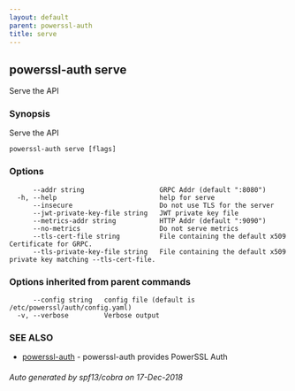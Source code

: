 ```yaml
---
layout: default
parent: powerssl-auth
title: serve
---
```

## powerssl-auth serve

Serve the API

### Synopsis

Serve the API

```
powerssl-auth serve [flags]
```

### Options

```
      --addr string                   GRPC Addr (default ":8080")
  -h, --help                          help for serve
      --insecure                      Do not use TLS for the server
      --jwt-private-key-file string   JWT private key file
      --metrics-addr string           HTTP Addr (default ":9090")
      --no-metrics                    Do not serve metrics
      --tls-cert-file string          File containing the default x509 Certificate for GRPC.
      --tls-private-key-file string   File containing the default x509 private key matching --tls-cert-file.
```

### Options inherited from parent commands

```
      --config string   config file (default is /etc/powerssl/auth/config.yaml)
  -v, --verbose         Verbose output
```

### SEE ALSO

* [powerssl-auth](powerssl-auth.md)	 - powerssl-auth provides PowerSSL Auth

###### Auto generated by spf13/cobra on 17-Dec-2018
